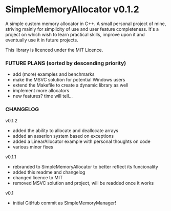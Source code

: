 # SimpleMemoryAllocator v0.1.2

A simple custom memory allocator in C++. A small personal project of mine, striving mainly for simplicity of use and user feature completeness.
It's a project on which wish to learn practical skills, improve upon it and eventually use it in future projects.

This library is licenced under the MIT Licence.

### FUTURE PLANS (sorted by descending priority)
  - add (more) examples and benchmarks
  - make the MSVC solution for potential Windows users
  - extend the Makefile to create a dynamic library as well
  - implement more allocators
  - new features? time will tell...
  

### CHANGELOG
v0.1.2
  - added the ability to allocate and deallocate arrays
  - added an asserion system based on exceptions
  - added a LinearAllocator example with personal thoughts on code
  - various minor fixes
  
v0.1.1 
  - rebranded to SimpleMemoryAllocator to better reflect its funcionality
  - added this readme and changelog
  - changed licence to MIT
  - removed MSVC solution and project, will be readded once it works

v0.1 
  - initial GitHub commit as SimpleMemoryManager!
